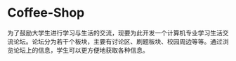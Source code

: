 # Coffee-Shop
为了鼓励大学生进行学习与生活的交流，现要为此开发一个计算机专业学习生活交流论坛。论坛分为若干个板块，主要有讨论区、刷题板块、校园周边等等。通过浏览论坛上的信息，学生可以更方便地获取各种信息。
